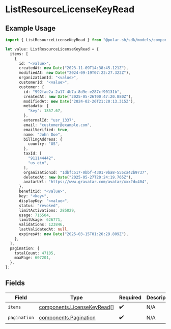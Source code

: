# ListResourceLicenseKeyRead

## Example Usage

```typescript
import { ListResourceLicenseKeyRead } from "@polar-sh/sdk/models/components/listresourcelicensekeyread.js";

let value: ListResourceLicenseKeyRead = {
  items: [
    {
      id: "<value>",
      createdAt: new Date("2023-11-09T14:38:45.121Z"),
      modifiedAt: new Date("2024-09-19T07:22:27.322Z"),
      organizationId: "<value>",
      customerId: "<value>",
      customer: {
        id: "992fae2a-2a17-4b7a-8d9e-e287cf90131b",
        createdAt: new Date("2025-05-26T00:47:20.880Z"),
        modifiedAt: new Date("2024-02-26T21:20:13.315Z"),
        metadata: {
          "key": 1857.67,
        },
        externalId: "usr_1337",
        email: "customer@example.com",
        emailVerified: true,
        name: "John Doe",
        billingAddress: {
          country: "US",
        },
        taxId: [
          "911144442",
          "us_ein",
        ],
        organizationId: "1dbfc517-0bbf-4301-9ba8-555ca42b9737",
        deletedAt: new Date("2025-05-27T20:24:19.765Z"),
        avatarUrl: "https://www.gravatar.com/avatar/xxx?d=404",
      },
      benefitId: "<value>",
      key: "<key>",
      displayKey: "<value>",
      status: "revoked",
      limitActivations: 285029,
      usage: 716504,
      limitUsage: 626771,
      validations: 123846,
      lastValidatedAt: null,
      expiresAt: new Date("2025-03-15T01:26:29.809Z"),
    },
  ],
  pagination: {
    totalCount: 47105,
    maxPage: 607201,
  },
};
```

## Fields

| Field                                                                    | Type                                                                     | Required                                                                 | Description                                                              |
| ------------------------------------------------------------------------ | ------------------------------------------------------------------------ | ------------------------------------------------------------------------ | ------------------------------------------------------------------------ |
| `items`                                                                  | [components.LicenseKeyRead](../../models/components/licensekeyread.md)[] | :heavy_check_mark:                                                       | N/A                                                                      |
| `pagination`                                                             | [components.Pagination](../../models/components/pagination.md)           | :heavy_check_mark:                                                       | N/A                                                                      |